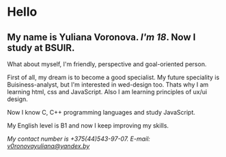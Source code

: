 # Hello #

## My name is **Yuliana Voronova**. *I'm 18*. Now I study at **BSUIR**.


 

What about myself, I'm friendly, perspective and goal-oriented person.



First of all, my dream is to become a good specialist. My future speciality is Buisiness-analyst, but I'm interested in wed-design too.
Thats why I am learning html, css and JavaScript. Also I am learning principles of ux/ui design.

Now I know C, C++ programming languages and study JavaScript.

My English level is B1 and now I keep improving my skills.


*My contact number is +375(44)543-97-07.*
*E-mail: v0ronovayuliana@yandex.by*

